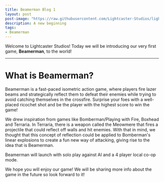 ```yaml
---
title: Beamerman Blog 1
layout: post
post-image: "https://raw.githubusercontent.com/Lightcaster-Studios/lightcaster-studios.github.io/master/assets/images/Banner_Plain.jpg"
description: A new beginning
tags:
- Beamerman
---
```


Welcome to Lightcaster Studios! Today we will be introducing our very first game, **Beamerman**, to the world!

---

# What is Beamerman?

Beamerman is a fast-paced isometric action game, where players fire lazer beams and strategically reflect them to defeat their enemies while trying to avoid catching themselves in the crossfire. Surprise your foes with a well-placed ricochet shot and be the player with the highest score to win the game!

We drew inspiration from games like Bomberman/Playing with Fire, Boxhead and Terraria. In Terraria, there is a weapon called the Meowmere that fires a projectile that could reflect off walls and hit enemies. With that in mind, we thought that this concept of reflection could be applied to Bomberman's linear explosions to create a fun new way of attacking, giving rise to the idea that is Beamerman.

Beamerman will launch with solo play against AI and a 4 player local co-op mode.

We hope you will enjoy our game! We will be sharing more info about the game in the future so look forward to it!